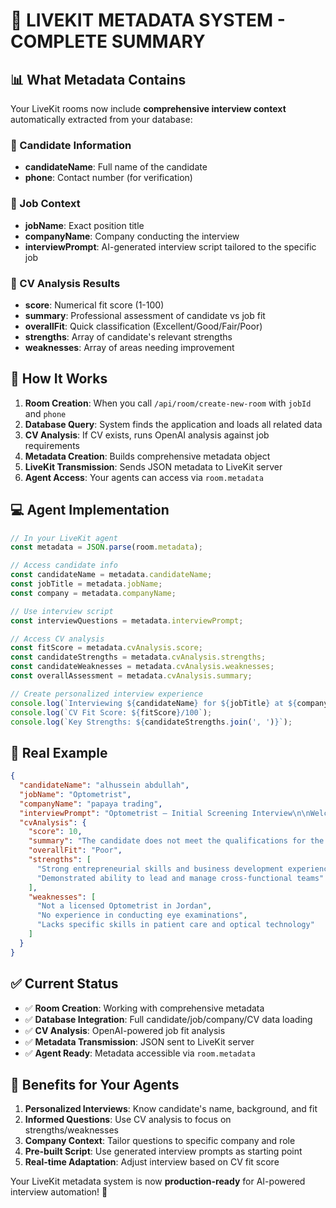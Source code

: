 # 🎯 LIVEKIT METADATA SYSTEM - COMPLETE SUMMARY

## 📊 What Metadata Contains

Your LiveKit rooms now include **comprehensive interview context** automatically extracted from your database:

### 👤 Candidate Information

- **candidateName**: Full name of the candidate
- **phone**: Contact number (for verification)

### 💼 Job Context

- **jobName**: Exact position title
- **companyName**: Company conducting the interview
- **interviewPrompt**: AI-generated interview script tailored to the specific job

### 🤖 CV Analysis Results

- **score**: Numerical fit score (1-100)
- **summary**: Professional assessment of candidate vs job fit
- **overallFit**: Quick classification (Excellent/Good/Fair/Poor)
- **strengths**: Array of candidate's relevant strengths
- **weaknesses**: Array of areas needing improvement

## 🔄 How It Works

1. **Room Creation**: When you call `/api/room/create-new-room` with `jobId` and `phone`
2. **Database Query**: System finds the application and loads all related data
3. **CV Analysis**: If CV exists, runs OpenAI analysis against job requirements
4. **Metadata Creation**: Builds comprehensive metadata object
5. **LiveKit Transmission**: Sends JSON metadata to LiveKit server
6. **Agent Access**: Your agents can access via `room.metadata`

## 💻 Agent Implementation

```javascript
// In your LiveKit agent
const metadata = JSON.parse(room.metadata);

// Access candidate info
const candidateName = metadata.candidateName;
const jobTitle = metadata.jobName;
const company = metadata.companyName;

// Use interview script
const interviewQuestions = metadata.interviewPrompt;

// Access CV analysis
const fitScore = metadata.cvAnalysis.score;
const candidateStrengths = metadata.cvAnalysis.strengths;
const candidateWeaknesses = metadata.cvAnalysis.weaknesses;
const overallAssessment = metadata.cvAnalysis.summary;

// Create personalized interview experience
console.log(`Interviewing ${candidateName} for ${jobTitle} at ${company}`);
console.log(`CV Fit Score: ${fitScore}/100`);
console.log(`Key Strengths: ${candidateStrengths.join(', ')}`);
```

## 🎯 Real Example

```json
{
  "candidateName": "alhussein abdullah",
  "jobName": "Optometrist",
  "companyName": "papaya trading",
  "interviewPrompt": "Optometrist – Initial Screening Interview\n\nWelcome! I'm here to conduct your screening interview for the Optometrist position...",
  "cvAnalysis": {
    "score": 10,
    "summary": "The candidate does not meet the qualifications for the Optometrist position...",
    "overallFit": "Poor",
    "strengths": [
      "Strong entrepreneurial skills and business development experience",
      "Demonstrated ability to lead and manage cross-functional teams"
    ],
    "weaknesses": [
      "Not a licensed Optometrist in Jordan",
      "No experience in conducting eye examinations",
      "Lacks specific skills in patient care and optical technology"
    ]
  }
}
```

## ✅ Current Status

- ✅ **Room Creation**: Working with comprehensive metadata
- ✅ **Database Integration**: Full candidate/job/company/CV data loading
- ✅ **CV Analysis**: OpenAI-powered job fit analysis
- ✅ **Metadata Transmission**: JSON sent to LiveKit server
- ✅ **Agent Ready**: Metadata accessible via `room.metadata`

## 🚀 Benefits for Your Agents

1. **Personalized Interviews**: Know candidate's name, background, and fit
2. **Informed Questions**: Use CV analysis to focus on strengths/weaknesses
3. **Company Context**: Tailor questions to specific company and role
4. **Pre-built Script**: Use generated interview prompts as starting point
5. **Real-time Adaptation**: Adjust interview based on CV fit score

Your LiveKit metadata system is now **production-ready** for AI-powered interview automation! 🎉
